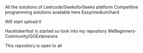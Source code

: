 All the solutions of Leetcode/GeeksforGeeks platform
Competitive programming solutions available here
Easy/medium/hard

Will start upload it 


Hacktoberfest is started so look into my repository
WeBeginners-Community/GGExtensions 

This repository is open to all 

